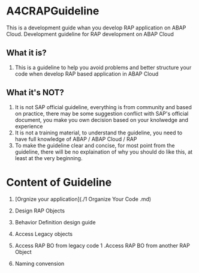 # A4CRAPGuideline
This is a development guide whan you develop RAP application on ABAP Cloud.
Development guideline for RAP development on ABAP Cloud
## What it is?
1. This is a guideline to help you avoid problems and better structure your code when develop RAP based application in ABAP Cloud



## What it's __NOT__?
1. It is not SAP official guideline, everything is from community and based on practice, there may be some suggestion conflict with SAP's official document, you make you own decision based on your knolwedge and experience
1. It is not a training material, to understand the guideline, you need to have full knowledge of ABAP / ABAP Cloud / RAP
1. To make the guideline clear and concise, for most point from the guideline, there will be no explaination of why you should do like this, at least at the very beginning.


# Content of Guideline
1. [Orgnize your application](./1 Organize Your Code .md)

1. Design RAP Objects
1. Behavior Definition design guide
1. Access Legacy objects
1. Access RAP BO from legacy code
1 .Access RAP BO from another RAP Object
1. Naming convension
